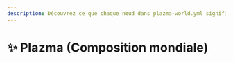 ```yaml
---
description: Découvrez ce que chaque nœud dans plazma-world.yml signifie.
---
```


# ✨ Plazma (Composition mondiale)
